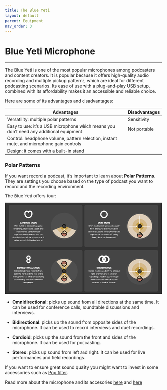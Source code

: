 ```yaml
---
title: The Blue Yeti 
layout: default
parent: Equipment
nav_order: 3
---
```


# Blue Yeti Microphone 
---

The Blue Yeti is one of the most popular microphones among podcasters and content creators. It is popular because it offers high-quality audio recording and multiple pickup patterns, which are ideal for different podcasting scenarios. Its ease of use with a plug-and-play USB setup, combined with its affordability makes it an accessible and reliable choice.


Here are some of its advantages and disadvantages:

|Advantages | Disadvantages |
| ---------- | -------------- |
|Versatility: multiple polar patterns | Sensitivity         |
| Easy to use: it’s a USB microphone which means you don’t need any additional equipment |           Not portable |
| Control: headphone volume, pattern selection, instant mute, and microphone gain controls |
| Design: it comes with a built-in stand| | 



### Polar Patterns 

If you want record a podcast, it’s important to learn about **Polar Patterns**. They are settings you choose based on the type of podcast you want to record and the recording environment.

The Blue Yeti offers four:

![Polar Patterns](assets/images/Polar_Patterns_Blue.jpg)

- **Omnidirectional**: picks up sound from all directions at the same time. It can be used for conference calls, roundtable discussions and interviews.

- **Bidirectional**: picks up the sound from opposite sides of the microphone. It can be used to record interviews and duet recordings.

- **Cardioid**: picks up the sound from the front and sides of the microphone. It can be used for podcasting.

- **Stereo**: picks up sound from left and right. It can be used for live performances and field recordings.



If you want to ensure great sound quality you might want to invest in some accessories such as [Pop filter](Glossary.md). 

Read more about the microphone and its accesories [here](https://www.thepodcasthost.com/equipment/blue-yeti-microphone-accesory-guide/) and [here](https://riverside.fm/blog/best-blue-yeti-accessories )
 

